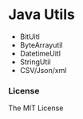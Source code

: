 # Java Utils

* BitUitl
* ByteArrayutil
* DatetimeUitl
* StringUtil
* CSV/Json/xml


### License
The MIT License

